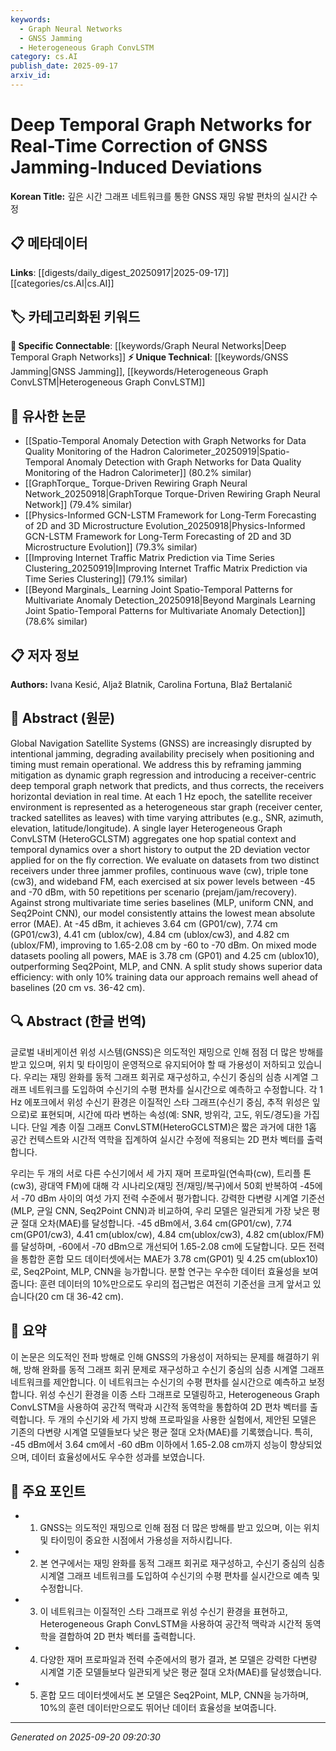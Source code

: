 ```yaml
---
keywords:
  - Graph Neural Networks
  - GNSS Jamming
  - Heterogeneous Graph ConvLSTM
category: cs.AI
publish_date: 2025-09-17
arxiv_id:
---
```


<!-- KEYWORD_LINKING_METADATA:
{
  "processed_timestamp": "2025-09-22 22:56:58.565832",
  "vocabulary_version": "1.0",
  "selected_keywords": [
    "Graph Neural Networks",
    "GNSS Jamming",
    "Heterogeneous Graph ConvLSTM"
  ],
  "rejected_keywords": [
    "Real-Time Correction"
  ],
  "similarity_scores": {
    "Graph Neural Networks": 0.82,
    "GNSS Jamming": 0.78,
    "Heterogeneous Graph ConvLSTM": 0.75
  },
  "extraction_method": "AI_prompt_based",
  "budget_applied": true
}
-->

# Deep Temporal Graph Networks for Real-Time Correction of GNSS Jamming-Induced Deviations

**Korean Title:** 깊은 시간 그래프 네트워크를 통한 GNSS 재밍 유발 편차의 실시간 수정

## 📋 메타데이터

**Links**: [[digests/daily_digest_20250917|2025-09-17]]       [[categories/cs.AI|cs.AI]]

## 🏷️ 카테고리화된 키워드
**🔗 Specific Connectable**: [[keywords/Graph Neural Networks|Deep Temporal Graph Networks]]
**⚡ Unique Technical**: [[keywords/GNSS Jamming|GNSS Jamming]], [[keywords/Heterogeneous Graph ConvLSTM|Heterogeneous Graph ConvLSTM]]

## 🔗 유사한 논문
- [[Spatio-Temporal Anomaly Detection with Graph Networks for Data Quality Monitoring of the Hadron Calorimeter_20250919|Spatio-Temporal Anomaly Detection with Graph Networks for Data Quality Monitoring of the Hadron Calorimeter]] (80.2% similar)
- [[GraphTorque_ Torque-Driven Rewiring Graph Neural Network_20250918|GraphTorque Torque-Driven Rewiring Graph Neural Network]] (79.4% similar)
- [[Physics-Informed GCN-LSTM Framework for Long-Term Forecasting of 2D and 3D Microstructure Evolution_20250918|Physics-Informed GCN-LSTM Framework for Long-Term Forecasting of 2D and 3D Microstructure Evolution]] (79.3% similar)
- [[Improving Internet Traffic Matrix Prediction via Time Series Clustering_20250919|Improving Internet Traffic Matrix Prediction via Time Series Clustering]] (79.1% similar)
- [[Beyond Marginals_ Learning Joint Spatio-Temporal Patterns for Multivariate Anomaly Detection_20250918|Beyond Marginals Learning Joint Spatio-Temporal Patterns for Multivariate Anomaly Detection]] (78.6% similar)

## 📋 저자 정보

**Authors:** Ivana Kesić, Aljaž Blatnik, Carolina Fortuna, Blaž Bertalanič

## 📄 Abstract (원문)

Global Navigation Satellite Systems (GNSS) are increasingly disrupted by
intentional jamming, degrading availability precisely when positioning and
timing must remain operational. We address this by reframing jamming mitigation
as dynamic graph regression and introducing a receiver-centric deep temporal
graph network that predicts, and thus corrects, the receivers horizontal
deviation in real time. At each 1 Hz epoch, the satellite receiver environment
is represented as a heterogeneous star graph (receiver center, tracked
satellites as leaves) with time varying attributes (e.g., SNR, azimuth,
elevation, latitude/longitude). A single layer Heterogeneous Graph ConvLSTM
(HeteroGCLSTM) aggregates one hop spatial context and temporal dynamics over a
short history to output the 2D deviation vector applied for on the fly
correction.
  We evaluate on datasets from two distinct receivers under three jammer
profiles, continuous wave (cw), triple tone (cw3), and wideband FM, each
exercised at six power levels between -45 and -70 dBm, with 50 repetitions per
scenario (prejam/jam/recovery). Against strong multivariate time series
baselines (MLP, uniform CNN, and Seq2Point CNN), our model consistently attains
the lowest mean absolute error (MAE). At -45 dBm, it achieves 3.64 cm
(GP01/cw), 7.74 cm (GP01/cw3), 4.41 cm (ublox/cw), 4.84 cm (ublox/cw3), and
4.82 cm (ublox/FM), improving to 1.65-2.08 cm by -60 to -70 dBm. On mixed mode
datasets pooling all powers, MAE is 3.78 cm (GP01) and 4.25 cm (ublox10),
outperforming Seq2Point, MLP, and CNN. A split study shows superior data
efficiency: with only 10\% training data our approach remains well ahead of
baselines (20 cm vs. 36-42 cm).

## 🔍 Abstract (한글 번역)

글로벌 내비게이션 위성 시스템(GNSS)은 의도적인 재밍으로 인해 점점 더 많은 방해를 받고 있으며, 위치 및 타이밍이 운영적으로 유지되어야 할 때 가용성이 저하되고 있습니다. 우리는 재밍 완화를 동적 그래프 회귀로 재구성하고, 수신기 중심의 심층 시계열 그래프 네트워크를 도입하여 수신기의 수평 편차를 실시간으로 예측하고 수정합니다. 각 1 Hz 에포크에서 위성 수신기 환경은 이질적인 스타 그래프(수신기 중심, 추적 위성은 잎으로)로 표현되며, 시간에 따라 변하는 속성(예: SNR, 방위각, 고도, 위도/경도)을 가집니다. 단일 계층 이질 그래프 ConvLSTM(HeteroGCLSTM)은 짧은 과거에 대한 1홉 공간 컨텍스트와 시간적 역학을 집계하여 실시간 수정에 적용되는 2D 편차 벡터를 출력합니다.

우리는 두 개의 서로 다른 수신기에서 세 가지 재머 프로파일(연속파(cw), 트리플 톤(cw3), 광대역 FM)에 대해 각 시나리오(재밍 전/재밍/복구)에서 50회 반복하여 -45에서 -70 dBm 사이의 여섯 가지 전력 수준에서 평가합니다. 강력한 다변량 시계열 기준선(MLP, 균일 CNN, Seq2Point CNN)과 비교하여, 우리 모델은 일관되게 가장 낮은 평균 절대 오차(MAE)를 달성합니다. -45 dBm에서, 3.64 cm(GP01/cw), 7.74 cm(GP01/cw3), 4.41 cm(ublox/cw), 4.84 cm(ublox/cw3), 4.82 cm(ublox/FM)를 달성하며, -60에서 -70 dBm으로 개선되어 1.65-2.08 cm에 도달합니다. 모든 전력을 통합한 혼합 모드 데이터셋에서는 MAE가 3.78 cm(GP01) 및 4.25 cm(ublox10)로, Seq2Point, MLP, CNN을 능가합니다. 분할 연구는 우수한 데이터 효율성을 보여줍니다: 훈련 데이터의 10%만으로도 우리의 접근법은 여전히 기준선을 크게 앞서고 있습니다(20 cm 대 36-42 cm).

## 📝 요약

이 논문은 의도적인 전파 방해로 인해 GNSS의 가용성이 저하되는 문제를 해결하기 위해, 방해 완화를 동적 그래프 회귀 문제로 재구성하고 수신기 중심의 심층 시계열 그래프 네트워크를 제안합니다. 이 네트워크는 수신기의 수평 편차를 실시간으로 예측하고 보정합니다. 위성 수신기 환경을 이종 스타 그래프로 모델링하고, Heterogeneous Graph ConvLSTM을 사용하여 공간적 맥락과 시간적 동역학을 통합하여 2D 편차 벡터를 출력합니다. 두 개의 수신기와 세 가지 방해 프로파일을 사용한 실험에서, 제안된 모델은 기존의 다변량 시계열 모델들보다 낮은 평균 절대 오차(MAE)를 기록했습니다. 특히, -45 dBm에서 3.64 cm에서 -60 dBm 이하에서 1.65-2.08 cm까지 성능이 향상되었으며, 데이터 효율성에서도 우수한 성과를 보였습니다.

## 🎯 주요 포인트

- 1. GNSS는 의도적인 재밍으로 인해 점점 더 많은 방해를 받고 있으며, 이는 위치 및 타이밍이 중요한 시점에서 가용성을 저하시킵니다.

- 2. 본 연구에서는 재밍 완화를 동적 그래프 회귀로 재구성하고, 수신기 중심의 심층 시계열 그래프 네트워크를 도입하여 수신기의 수평 편차를 실시간으로 예측 및 수정합니다.

- 3. 이 네트워크는 이질적인 스타 그래프로 위성 수신기 환경을 표현하고, Heterogeneous Graph ConvLSTM을 사용하여 공간적 맥락과 시간적 동역학을 결합하여 2D 편차 벡터를 출력합니다.

- 4. 다양한 재머 프로파일과 전력 수준에서의 평가 결과, 본 모델은 강력한 다변량 시계열 기준 모델들보다 일관되게 낮은 평균 절대 오차(MAE)를 달성했습니다.

- 5. 혼합 모드 데이터셋에서도 본 모델은 Seq2Point, MLP, CNN을 능가하며, 10%의 훈련 데이터만으로도 뛰어난 데이터 효율성을 보여줍니다.

---

*Generated on 2025-09-20 09:20:30*